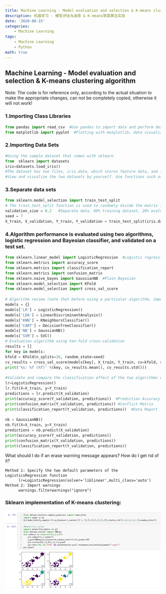 ```yaml
---
title: Machine Learning - Model evaluation and selection & K-means clustering algorithm
description: 机器学习 - 模型评估与选择 & K-means聚类算法实验
date: '2020-08-15'
categories:
    - Machine Learning
tags:
    - Machine Learning
    - Python
math: true
---
```


## Machine Learning - Model evaluation and selection & K-means clustering algorithm

Note: The code is for reference only, according to the actual situation to make the appropriate changes, can not be completely copied, otherwise it will not work!
### 1.Importing Class Libraries
```python
from pandas import read_csv  #Use pandas to import data and perform descriptive statistical analysis on the data
from matplotlib import pyplot  #Plotting with matplotlib, data visualization
```
### 2.Importing Data Sets
```python
#Using the sample dataset that comes with sklearn
from  sklearn import datasets 
iris=datasets.load_iris()
#The dataset has two files, iris.data, which stores feature data, and iris.target, which stores category data.
#View and visualize the two datasets by yourself. Use functions such as describe(), info(), hist(), scatter(), etc.
```
### 3.Separate data sets
```python
from sklearn.model_selection import train_test_split
# The train_test_split function is used to randomly divide the matrix into a training subset and a test subset, and return the divided training set test set samples and training set test set labels.
validation_size = 0.2   #Separate data, 80% training dataset, 20% evaluation dataset
seed = 7
X_train, X_validation, Y_train, Y_validation = train_test_split(iris.data,iris.target, test_size=validation_size, random_state=seed)
```
### 4.Algorithm performance is evaluated using two algorithms, logistic regression and Bayesian classifier, and validated on a test set.
```python
from sklearn.linear_model import LogisticRegression  #Logistic regression
from sklearn.metrics import accuracy_score
from sklearn.metrics import classification_report
from sklearn.metrics import confusion_matrix
from sklearn.naive_bayes import GaussianNB  #Plain Bayesian
from sklearn.model_selection import KFold
from sklearn.model_selection import cross_val_score

# Algorithm review (note that before using a particular algorithm, import it yourself from the skleran class library)
models = {}
models['LR'] = LogisticRegression()
models['LDA'] = LinearDiscriminantAnalysis()
models['KNN'] = KNeighborsClassifier()
models['CART'] = DecisionTreeClassifier()
models['NB'] = GaussianNB()
models['SVM'] = SVC()
# Evaluation algorithm using ten-fold cross-validation
results = []
for key in models:
kfold = KFold(n_splits=10, random_state=seed)
cv_results = cross_val_score(models[key], X_train, Y_train, cv=kfold, scoring='accuracy')	results.append(cv_results)
print('%s: %f (%f)' %(key, cv_results.mean(), cv_results.std()))

#Validate and compare the classification effect of the two algorithms on the test set
lr=LogisticRegression()
lr.fit(X=X_train, y=Y_train)
predictions = lr.predict(X_validation)
print(accuracy_score(Y_validation, predictions))  #Prediction Accuracy
print(confusion_matrix(Y_validation, predictions)) #Conflict Matrix
print(classification_report(Y_validation, predictions))  #Data Report

nb = GaussianNB()
nb.fit(X=X_train, y=Y_train)
predictions = nb.predict(X_validation)
print(accuracy_score(Y_validation, predictions))
print(confusion_matrix(Y_validation, predictions))
print(classification_report(Y_validation, predictions))
```
What should I do if an erase warning message appears? How do I get rid of it?
```
Method 1: Specify the two default parameters of the LogisticsRegression function
      lr=LogisticRegression(solver='liblinear',multi_class='auto') 
Method 2: Import warnings
      warnings.filterwarnings("ignore")
```
### Sklearn implementation of K-means clustering:
![sklearn implementation of k-means clustering](https://raw.githubusercontent.com/JavenJin/blog-image/master/content/post/Campus%20Projects/Machine%20Learning/Model%20evaluation%20and%20selection%20%26%20K-means%20clustering%20algorithm/sklearn-implementation-of-k-means-clustering.png)